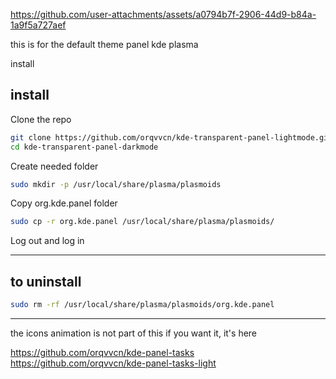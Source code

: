 

https://github.com/user-attachments/assets/a0794b7f-2906-44d9-b84a-1a9f5a727aef

this is for the default theme panel kde plasma 

install 

## install

 Clone the repo
 
```bash
git clone https://github.com/orqvvcn/kde-transparent-panel-lightmode.git
cd kde-transparent-panel-darkmode
```


Create needed folder
```bash
sudo mkdir -p /usr/local/share/plasma/plasmoids
```

Copy org.kde.panel folder

```bash
sudo cp -r org.kde.panel /usr/local/share/plasma/plasmoids/
```

Log out and log in


-------------------------------------------------------------------

## to uninstall
```bash
sudo rm -rf /usr/local/share/plasma/plasmoids/org.kde.panel
```

-------------------------------------------------------------------

the icons animation is not part of this if you want it, it's here

https://github.com/orqvvcn/kde-panel-tasks
https://github.com/orqvvcn/kde-panel-tasks-light
